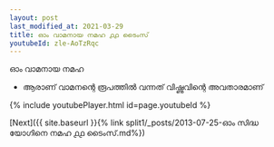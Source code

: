 ```yaml
---
layout: post
last_modified_at: 2021-03-29
title: ഓം വാമനായ നമഹ ൧൧ ടൈംസ്
youtubeId: zle-AoTzRqc
---
```

 
 
 ഓം വാമനായ നമഹ 
 
 -  ആരാണ് വാമനന്റെ രൂപത്തിൽ വന്നത് വിഷ്ണുവിന്റെ അവതാരമാണ് 
 
  
 
  
 
 
 
 
 
 


{% include youtubePlayer.html id=page.youtubeId %}
 
[Next]({{ site.baseurl }}{% link  split1/_posts/2013-07-25-ഓം സിദ്ധ യോഗിനെ നമഹ ൧൧ ടൈംസ്.md%})
 
